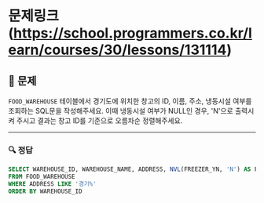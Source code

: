 # 문제링크(https://school.programmers.co.kr/learn/courses/30/lessons/131114)

## 📝 문제

`FOOD_WAREHOUSE` 테이블에서 경기도에 위치한 창고의 ID, 이름, 주소, 냉동시설 여부를 조회하는 SQL문을 작성해주세요. 이때 냉동시설 여부가 NULL인 경우, 'N'으로 출력시켜 주시고 결과는 창고 ID를 기준으로 오름차순 정렬해주세요.

---

### 🔍 정답

```sql
SELECT WAREHOUSE_ID, WAREHOUSE_NAME, ADDRESS, NVL(FREEZER_YN, 'N') AS FREEZER_YN
FROM FOOD_WAREHOUSE
WHERE ADDRESS LIKE '경기%'
ORDER BY WAREHOUSE_ID
```